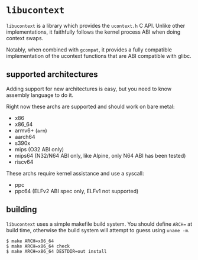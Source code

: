# `libucontext`

`libucontext` is a library which provides the `ucontext.h` C API.  Unlike other implementations,
it faithfully follows the kernel process ABI when doing context swaps.

Notably, when combined with `gcompat`, it provides a fully compatible implementation of the ucontext
functions that are ABI compatible with glibc.


## supported architectures

Adding support for new architectures is easy, but you need to know assembly language to do it.

Right now these archs are supported and should work on bare metal:

 * x86
 * x86_64
 * armv6+ (`arm`)
 * aarch64
 * s390x
 * mips (O32 ABI only)
 * mips64 (N32/N64 ABI only, like Alpine, only N64 ABI has been tested)
 * riscv64

These archs require kernel assistance and use a syscall:

 * ppc
 * ppc64 (ELFv2 ABI spec only, ELFv1 not supported)


## building

`libucontext` uses a simple makefile build system.  You should define `ARCH=` at build time, otherwise
the build system will attempt to guess using `uname -m`.

```
$ make ARCH=x86_64
$ make ARCH=x86_64 check
$ make ARCH=x86_64 DESTDIR=out install
```
